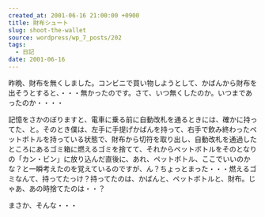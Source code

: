 ```yaml
---
created_at: 2001-06-16 21:00:00 +0900
title: 財布シュート
slug: shoot-the-wallet
source: wordpress/wp_7_posts/202
tags:
  - 日記
date: 2001-06-16
---
```


昨晩、財布を無くしました。コンビニで買い物しようとして、かばんから財布を出そうとすると、・・・無かったのです。さて、いつ無くしたのか。いつまであったのか・・・・

記憶をさかのぼりますと、電車に乗る前に自動改札を通るときには、確かに持ってた、と。そのとき僕は、左手に手提げかばんを持って、右手で飲み終わったペットボトルを持っている状態で、財布から切符を取り出し、自動改札を通過したところにあるゴミ箱に燃えるゴミを捨てて、それからペットボトルをそのとなりの「カン・ビン」に放り込んだ直後に、あれ、ペットボトル、ここでいいのかな？と一瞬考えたのを覚えているのですが、ん？ちょっとまった・・・燃えるゴミなんて、持ってたっけ？持ってたのは、かばんと、ペットボトルと、財布。じゃあ、あの時捨てたのは・・？

まさか、そんな・・・
